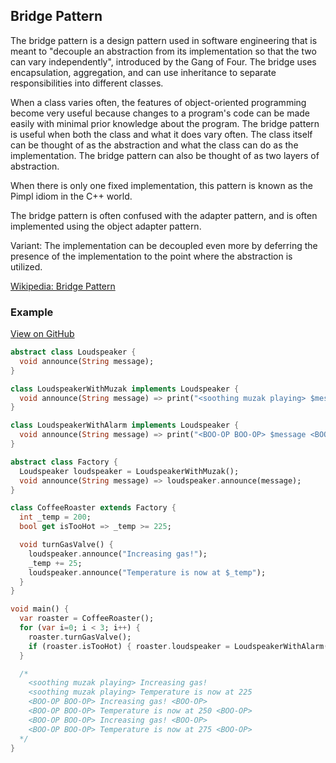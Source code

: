 ## Bridge Pattern
The bridge pattern is a design pattern used in software engineering that is meant to "decouple an abstraction from its implementation so that the two can vary independently", introduced by the Gang of Four. The bridge uses encapsulation, aggregation, and can use inheritance to separate responsibilities into different classes.

When a class varies often, the features of object-oriented programming become very useful because changes to a program's code can be made easily with minimal prior knowledge about the program. The bridge pattern is useful when both the class and what it does vary often. The class itself can be thought of as the abstraction and what the class can do as the implementation. The bridge pattern can also be thought of as two layers of abstraction.

When there is only one fixed implementation, this pattern is known as the Pimpl idiom in the C++ world.

The bridge pattern is often confused with the adapter pattern, and is often implemented using the object adapter pattern.

Variant: The implementation can be decoupled even more by deferring the presence of the implementation to the point where the abstraction is utilized.

[Wikipedia: Bridge Pattern](https://en.wikipedia.org/wiki/Bridge_pattern)

### Example

[View on GitHub](https://github.com/scottt2/design-patterns-in-dart/tree/master/bridge)

```dart
abstract class Loudspeaker {
  void announce(String message);
}

class LoudspeakerWithMuzak implements Loudspeaker {
  void announce(String message) => print("<soothing muzak playing> $message");
}

class LoudspeakerWithAlarm implements Loudspeaker {
  void announce(String message) => print("<BOO-OP BOO-OP> $message <BOO-OP>");
}

abstract class Factory {
  Loudspeaker loudspeaker = LoudspeakerWithMuzak();
  void announce(String message) => loudspeaker.announce(message);
}

class CoffeeRoaster extends Factory {
  int _temp = 200;
  bool get isTooHot => _temp >= 225;

  void turnGasValve() {
    loudspeaker.announce("Increasing gas!");
    _temp += 25;
    loudspeaker.announce("Temperature is now at $_temp");
  }
}

void main() {
  var roaster = CoffeeRoaster();
  for (var i=0; i < 3; i++) {
    roaster.turnGasValve();
    if (roaster.isTooHot) { roaster.loudspeaker = LoudspeakerWithAlarm(); }
  }

  /*
    <soothing muzak playing> Increasing gas!
    <soothing muzak playing> Temperature is now at 225
    <BOO-OP BOO-OP> Increasing gas! <BOO-OP>
    <BOO-OP BOO-OP> Temperature is now at 250 <BOO-OP>
    <BOO-OP BOO-OP> Increasing gas! <BOO-OP>
    <BOO-OP BOO-OP> Temperature is now at 275 <BOO-OP>
  */
}
```

